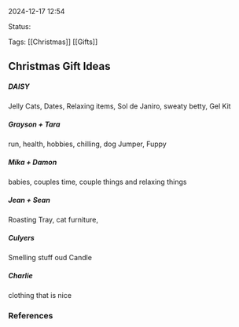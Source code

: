 
2024-12-17 12:54

Status:

Tags: [[Christmas]] [[Gifts]] 

## Christmas Gift Ideas

##### DAISY
Jelly Cats, Dates, Relaxing items, Sol de Janiro, sweaty betty, Gel Kit

##### Grayson + Tara
run, health, hobbies, chilling, dog
Jumper, Fuppy

##### Mika + Damon
babies, couples time, 
couple things and relaxing things

##### Jean + Sean
Roasting Tray, cat furniture, 

##### Culyers
Smelling stuff
oud Candle

##### Charlie
clothing that is nice


### References